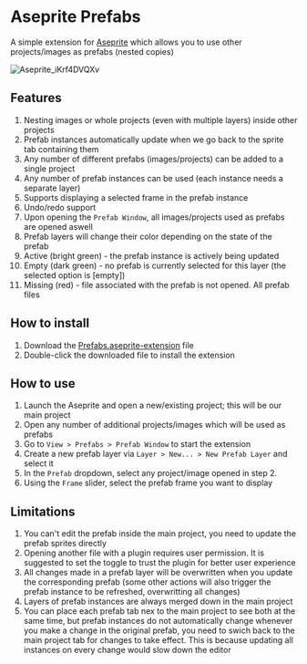 # Aseprite Prefabs
A simple extension for [Aseprite](https://www.aseprite.org/) which allows you to use other projects/images as prefabs (nested copies)

![Aseprite_iKrf4DVQXv](https://github.com/user-attachments/assets/461fc2fa-e4f9-4bd6-802a-d68452de6aaf)

## Features
1. Nesting images or whole projects (even with multiple layers) inside other projects
2. Prefab instances automatically update when we go back to the sprite tab containing them
3. Any number of different prefabs (images/projects) can be added to a single project
4. Any number of prefab instances can be used (each instance needs a separate layer)
5. Supports displaying a selected frame in the prefab instance
6. Undo/redo support
7. Upon opening the `Prefab Window`, all images/projects used as prefabs are opened aswell
9. Prefab layers will change their color depending on the state of the prefab
  10. Active (bright green) - the prefab instance is actively being updated
  11. Empty (dark green) - no prefab is currently selected for this layer (the selected option is \[empty])
  12. Missing (red) - file associated with the prefab is not opened. All prefab files 

## How to install
1. Download the [Prefabs.aseprite-extension](https://github.com/Xemar5/aseprite-prefabs/blob/main/Prefabs.aseprite-extension) file
2. Double-click the downloaded file to install the extension

## How to use
1. Launch the Aseprite and open a new/existing project; this will be our main project
2. Open any number of additional projects/images which will be used as prefabs
3. Go to `View > Prefabs > Prefab Window` to start the extension
4. Create a new prefab layer via `Layer > New... > New Prefab Layer` and select it
5. In the `Prefab` dropdown, select any project/image opened in step 2.
6. Using the `Frame` slider, select the prefab frame you want to display

## Limitations
1. You can't edit the prefab inside the main project, you need to update the prefab sprites directly
2. Opening another file with a plugin requires user permission. It is suggested to set the toggle to trust the plugin for better user experience
3. All changes made in a prefab layer will be overwritten when you update the corresponding prefab (some other actions will also trigger the prefab instance to be refreshed, overwritting all changes)
4. Layers of prefab instances are always merged down in the main project
5. You can place each prefab tab nex to the main project to see both at the same time, but prefab instances do not automatically change whenever you make a change in the original prefab, you need to swich back to the main project tab for changes to take effect. This is because updating all instances on every change would slow down the editor
